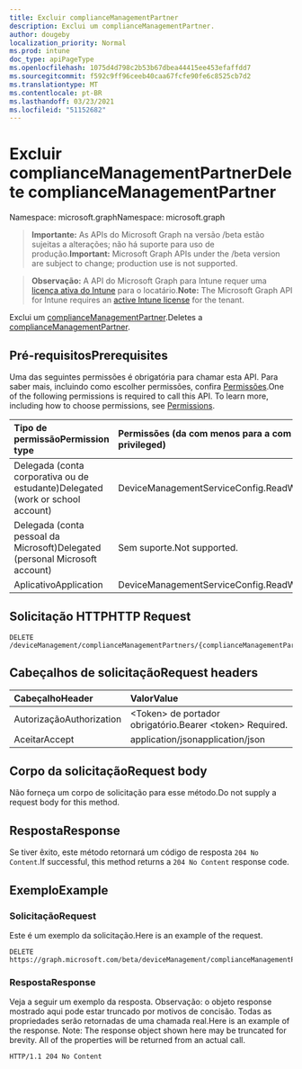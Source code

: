 ```yaml
---
title: Excluir complianceManagementPartner
description: Exclui um complianceManagementPartner.
author: dougeby
localization_priority: Normal
ms.prod: intune
doc_type: apiPageType
ms.openlocfilehash: 1075d4d798c2b53b67dbea44415ee453efaffdd7
ms.sourcegitcommit: f592c9ff96ceeb40caa67fcfe90fe6c8525cb7d2
ms.translationtype: MT
ms.contentlocale: pt-BR
ms.lasthandoff: 03/23/2021
ms.locfileid: "51152682"
---
```

# <a name="delete-compliancemanagementpartner"></a><span data-ttu-id="e3bea-103">Excluir complianceManagementPartner</span><span class="sxs-lookup"><span data-stu-id="e3bea-103">Delete complianceManagementPartner</span></span>

<span data-ttu-id="e3bea-104">Namespace: microsoft.graph</span><span class="sxs-lookup"><span data-stu-id="e3bea-104">Namespace: microsoft.graph</span></span>

> <span data-ttu-id="e3bea-105">**Importante:** As APIs do Microsoft Graph na versão /beta estão sujeitas a alterações; não há suporte para uso de produção.</span><span class="sxs-lookup"><span data-stu-id="e3bea-105">**Important:** Microsoft Graph APIs under the /beta version are subject to change; production use is not supported.</span></span>

> <span data-ttu-id="e3bea-106">**Observação:** A API do Microsoft Graph para Intune requer uma [licença ativa do Intune](https://go.microsoft.com/fwlink/?linkid=839381) para o locatário.</span><span class="sxs-lookup"><span data-stu-id="e3bea-106">**Note:** The Microsoft Graph API for Intune requires an [active Intune license](https://go.microsoft.com/fwlink/?linkid=839381) for the tenant.</span></span>

<span data-ttu-id="e3bea-107">Exclui um [complianceManagementPartner](../resources/intune-onboarding-compliancemanagementpartner.md).</span><span class="sxs-lookup"><span data-stu-id="e3bea-107">Deletes a [complianceManagementPartner](../resources/intune-onboarding-compliancemanagementpartner.md).</span></span>

## <a name="prerequisites"></a><span data-ttu-id="e3bea-108">Pré-requisitos</span><span class="sxs-lookup"><span data-stu-id="e3bea-108">Prerequisites</span></span>
<span data-ttu-id="e3bea-p101">Uma das seguintes permissões é obrigatória para chamar esta API. Para saber mais, incluindo como escolher permissões, confira [Permissões](/graph/permissions-reference).</span><span class="sxs-lookup"><span data-stu-id="e3bea-p101">One of the following permissions is required to call this API. To learn more, including how to choose permissions, see [Permissions](/graph/permissions-reference).</span></span>

|<span data-ttu-id="e3bea-111">Tipo de permissão</span><span class="sxs-lookup"><span data-stu-id="e3bea-111">Permission type</span></span>|<span data-ttu-id="e3bea-112">Permissões (da com menos para a com mais privilégios)</span><span class="sxs-lookup"><span data-stu-id="e3bea-112">Permissions (from least to most privileged)</span></span>|
|:---|:---|
|<span data-ttu-id="e3bea-113">Delegada (conta corporativa ou de estudante)</span><span class="sxs-lookup"><span data-stu-id="e3bea-113">Delegated (work or school account)</span></span>|<span data-ttu-id="e3bea-114">DeviceManagementServiceConfig.ReadWrite.All</span><span class="sxs-lookup"><span data-stu-id="e3bea-114">DeviceManagementServiceConfig.ReadWrite.All</span></span>|
|<span data-ttu-id="e3bea-115">Delegada (conta pessoal da Microsoft)</span><span class="sxs-lookup"><span data-stu-id="e3bea-115">Delegated (personal Microsoft account)</span></span>|<span data-ttu-id="e3bea-116">Sem suporte.</span><span class="sxs-lookup"><span data-stu-id="e3bea-116">Not supported.</span></span>|
|<span data-ttu-id="e3bea-117">Aplicativo</span><span class="sxs-lookup"><span data-stu-id="e3bea-117">Application</span></span>|<span data-ttu-id="e3bea-118">DeviceManagementServiceConfig.ReadWrite.All</span><span class="sxs-lookup"><span data-stu-id="e3bea-118">DeviceManagementServiceConfig.ReadWrite.All</span></span>|

## <a name="http-request"></a><span data-ttu-id="e3bea-119">Solicitação HTTP</span><span class="sxs-lookup"><span data-stu-id="e3bea-119">HTTP Request</span></span>
<!-- {
  "blockType": "ignored"
}
-->
``` http
DELETE /deviceManagement/complianceManagementPartners/{complianceManagementPartnerId}
```

## <a name="request-headers"></a><span data-ttu-id="e3bea-120">Cabeçalhos de solicitação</span><span class="sxs-lookup"><span data-stu-id="e3bea-120">Request headers</span></span>
|<span data-ttu-id="e3bea-121">Cabeçalho</span><span class="sxs-lookup"><span data-stu-id="e3bea-121">Header</span></span>|<span data-ttu-id="e3bea-122">Valor</span><span class="sxs-lookup"><span data-stu-id="e3bea-122">Value</span></span>|
|:---|:---|
|<span data-ttu-id="e3bea-123">Autorização</span><span class="sxs-lookup"><span data-stu-id="e3bea-123">Authorization</span></span>|<span data-ttu-id="e3bea-124">&lt;Token&gt; de portador obrigatório.</span><span class="sxs-lookup"><span data-stu-id="e3bea-124">Bearer &lt;token&gt; Required.</span></span>|
|<span data-ttu-id="e3bea-125">Aceitar</span><span class="sxs-lookup"><span data-stu-id="e3bea-125">Accept</span></span>|<span data-ttu-id="e3bea-126">application/json</span><span class="sxs-lookup"><span data-stu-id="e3bea-126">application/json</span></span>|

## <a name="request-body"></a><span data-ttu-id="e3bea-127">Corpo da solicitação</span><span class="sxs-lookup"><span data-stu-id="e3bea-127">Request body</span></span>
<span data-ttu-id="e3bea-128">Não forneça um corpo de solicitação para esse método.</span><span class="sxs-lookup"><span data-stu-id="e3bea-128">Do not supply a request body for this method.</span></span>

## <a name="response"></a><span data-ttu-id="e3bea-129">Resposta</span><span class="sxs-lookup"><span data-stu-id="e3bea-129">Response</span></span>
<span data-ttu-id="e3bea-130">Se tiver êxito, este método retornará um código de resposta `204 No Content`.</span><span class="sxs-lookup"><span data-stu-id="e3bea-130">If successful, this method returns a `204 No Content` response code.</span></span>

## <a name="example"></a><span data-ttu-id="e3bea-131">Exemplo</span><span class="sxs-lookup"><span data-stu-id="e3bea-131">Example</span></span>

### <a name="request"></a><span data-ttu-id="e3bea-132">Solicitação</span><span class="sxs-lookup"><span data-stu-id="e3bea-132">Request</span></span>
<span data-ttu-id="e3bea-133">Este é um exemplo da solicitação.</span><span class="sxs-lookup"><span data-stu-id="e3bea-133">Here is an example of the request.</span></span>
``` http
DELETE https://graph.microsoft.com/beta/deviceManagement/complianceManagementPartners/{complianceManagementPartnerId}
```

### <a name="response"></a><span data-ttu-id="e3bea-134">Resposta</span><span class="sxs-lookup"><span data-stu-id="e3bea-134">Response</span></span>
<span data-ttu-id="e3bea-p102">Veja a seguir um exemplo da resposta. Observação: o objeto response mostrado aqui pode estar truncado por motivos de concisão. Todas as propriedades serão retornadas de uma chamada real.</span><span class="sxs-lookup"><span data-stu-id="e3bea-p102">Here is an example of the response. Note: The response object shown here may be truncated for brevity. All of the properties will be returned from an actual call.</span></span>
``` http
HTTP/1.1 204 No Content
```




